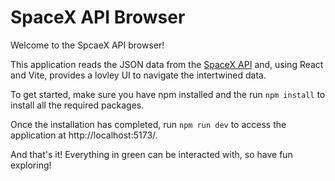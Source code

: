 # SpaceX API Browser

Welcome to the SpcaeX API browser!

This application reads the JSON data from the [SpaceX API](https://github.com/r-spacex/SpaceX-API/tree/master) and, using React and Vite, provides a lovley UI to navigate the intertwined data.

To get started, make sure you have npm installed and the run `npm install` to install all the required packages.

Once the installation has completed, run `npm run dev` to access the application at http://localhost:5173/.

And that's it! Everything in green can be interacted with, so have fun exploring!
